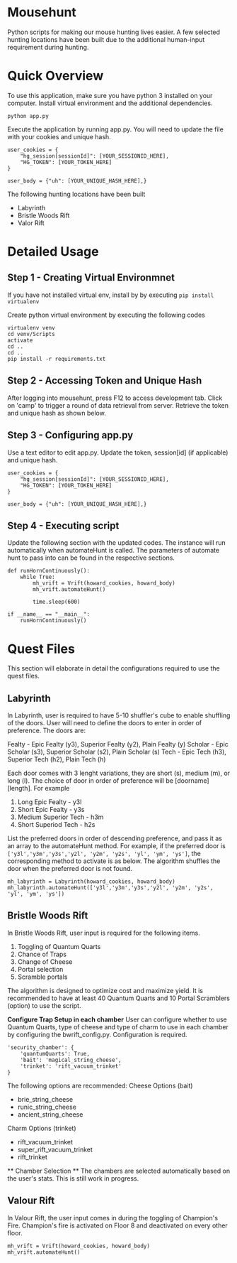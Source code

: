 # Mousehunt

Python scripts for making our mouse hunting lives easier. A few selected hunting locations have been built due to the additional human-input requirement during hunting.

# Quick Overview
To use this application, make sure you have python 3 installed on your computer. Install virtual environment and the additional dependencies.

```
python app.py
```

Execute the application by running app.py. You will need to update the file with your cookies and unique hash. 

```
user_cookies = {
    "hg_session[sessionId]": [YOUR_SESSIONID_HERE],
    "HG_TOKEN": [YOUR_TOKEN_HERE]
}

user_body = {"uh": [YOUR_UNIQUE_HASH_HERE],}
```

The following hunting locations have been built
- Labyrinth
- Bristle Woods Rift
- Valor Rift

# Detailed Usage
## Step 1 - Creating Virtual Environmnet
If you have not installed virtual env, install by by executing `pip install virtualenv`

Create python virtual environment by executing the following codes
```
virtualenv venv
cd venv/Scripts
activate
cd ..
cd ..
pip install -r requirements.txt
```

## Step 2 - Accessing Token and Unique Hash
After logging into mousehunt, press F12 to access development tab. Click on 'camp' to trigger a round of data retrieval from server. Retrieve the token and unique hash as shown below.


## Step 3 - Configuring app.py
Use a text editor to edit app.py. Update the token, session[id] (if applicable) and unique hash.
```
user_cookies = {
    "hg_session[sessionId]": [YOUR_SESSIONID_HERE],
    "HG_TOKEN": [YOUR_TOKEN_HERE]
}

user_body = {"uh": [YOUR_UNIQUE_HASH_HERE],}
```

## Step 4 - Executing script
Update the following section with the updated codes. The instance will run automatically when automateHunt is called. The parameters of automate hunt to pass into can be found in the respective sections.

```
def runHornContinuously():
    while True:
        mh_vrift = Vrift(howard_cookies, howard_body)
        mh_vrift.automateHunt()

        time.sleep(600)

if __name__ == "__main__":
    runHornContinuously()
```

# Quest Files
This section will elaborate in detail the configurations required to use the quest files.

## Labyrinth
In Labyrinth, user is required to have 5-10 shuffler's cube to enable shuffling of the doors. User will need to define the doors to enter in order of preference. The doors are:

Fealty - Epic Fealty (y3), Superior Fealty (y2), Plain Fealty (y)
Scholar - Epic Scholar (s3), Superior Scholar (s2), Plain Scholar (s)
Tech - Epic Tech (h3), Superior Tech (h2), Plain Tech (h)

Each door comes with 3 lenght variations, they are short (s), medium (m), or long (l).  The choice of door in order of preference will be [doorname][length]. For example

1. Long Epic Fealty - y3l
2. Short Epic Fealty - y3s
3. Medium Superior Tech - h3m
4. Short Superiod Tech - h2s

List the preferred doors in order of descending preference, and pass it as an array to the automateHunt method. For example, if the preferred door is `['y3l','y3m','y3s','y2l', 'y2m', 'y2s', 'yl', 'ym', 'ys']`, the corresponding method to activate is as below. The algorithm shuffles the door when the preferred door is not found.


```
mh_labyrinth = Labyrinth(howard_cookies, howard_body)
mh_labyrinth.automateHunt(['y3l','y3m','y3s','y2l', 'y2m', 'y2s', 'yl', 'ym', 'ys'])
```

## Bristle Woods Rift
In Bristle Woods Rift, user input is required for the following items.
1. Toggling of Quantum Quarts
2. Chance of Traps
3. Change of Cheese
4. Portal selection
5. Scramble portals

The algorithm is designed to optimize cost and maximize yield. It is recommended to have at least 40 Quantum Quarts and 10 Portal Scramblers (option) to use the script. 

**Configure Trap Setup in each chamber**
User can configure whether to use Quantum Quarts, type of cheese and type of charm to use in each chamber by configuring the bwrift_config.py. Configuration is required.

```
'security_chamber': {
    'quantumQuarts': True,
    'bait': 'magical_string_cheese',
    'trinket': 'rift_vacuum_trinket'
}
```

The following options are recommended:
Cheese Options (bait)
- brie_string_cheese
- runic_string_cheese
- ancient_string_cheese

Charm Options (trinket)
- rift_vacuum_trinket
- super_rift_vacuum_trinket
- rift_trinket


** Chamber Selection **
The chambers are selected automatically based on the user's stats. This is still work in progress.

## Valour Rift
In Valour Rift, the user input comes in during the toggling of Champion's Fire. Champion's fire is activated on Floor 8 and deactivated on every other floor.

```
mh_vrift = Vrift(howard_cookies, howard_body)
mh_vrift.automateHunt()
```
